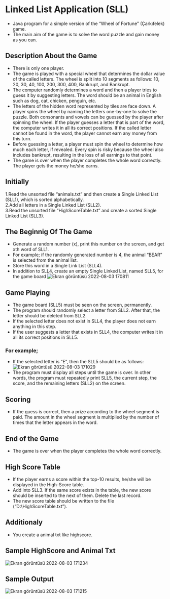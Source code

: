 # Linked List Application (SLL)
- Java program for a simple version of the “Wheel of Fortune” (Çarkıfelek) game.
- The main aim of the game is to solve the word puzzle and gain money as you can.
## Description About the Game
- There is only one player.
- The game is played with a special wheel that determines the dollar value of the called letters. The wheel is split into 10 segments as
follows: 10, 20, 30, 40, 100, 200, 300, 400, Bankrupt, and Bankrupt.
- The computer randomly determines a word and then a player tries to guess it by suggesting letters. The word should be an animal in
English such as dog, cat, chicken, penguin, etc.
- The letters of the hidden word represented by tiles are face down. A player spins the wheel by naming the letters one-by-one to
solve the puzzle. Both consonants and vowels can be guessed by the player after spinning the wheel. If the player guesses a letter
that is part of the word, the computer writes it in all its correct positions. If the called letter cannot be found in the word, the player
cannot earn any money from this turn.
- Before guessing a letter, a player must spin the wheel to determine how much each letter, if revealed. Every spin is risky because
the wheel also includes bankrupt, resulting in the loss of all earnings to that point.
- The game is over when the player completes the whole word correctly. The player gets the money he/she earns.
## Initially
1.Read the unsorted file “animals.txt” and then create a Single Linked List (SLL1), which is sorted alphabetically. <br>
2.Add all letters in a Single Linked List (SLL2). <br>
3.Read the unsorted file “HighScoreTable.txt” and create a sorted Single Linked List (SLL3).
## The Beginnig Of The Game
- Generate a random number (x), print this number on the screen, and get xth word of SLL1.
- For example; if the randomly generated number is 4, the animal “BEAR” is selected from the animal list.
- Store this word in a Single Link List (SLL4).
- In addition to SLL4, create an empty Single Linked List, named SLL5, for the game board
![Ekran görüntüsü 2022-08-03 170811](https://user-images.githubusercontent.com/109742155/182629045-6b32c1ad-87a3-4d78-8830-a17b74734160.png)
## Game Playing
- The game board (SLL5) must be seen on the screen, permanently.
- The program should randomly select a letter from SLL2. After that, the letter should be deleted from SLL2.
- If the selected letter does not exist in SLL4, the player does not earn anything in this step.
- If the user suggests a letter that exists in SLL4, the computer writes it in all its correct positions in SLL5.
### For example;
- If the selected letter is “E”, then the SLL5 should be as follows:
![Ekran görüntüsü 2022-08-03 171029](https://user-images.githubusercontent.com/109742155/182629556-346c7918-06a5-46cd-b3fc-76b6f9e965f7.png)
- The program must display all steps until the game is over. In other words, the program must repeatedly print SLL5, the current step,
the score, and the remaining letters (SLL2) on the screen.
## Scoring
- If the guess is correct, then a prize according to the wheel segment is paid. The amount in the wheel segment is multiplied by the number of times that the letter appears in the word.
## End of the Game
- The game is over when the player completes the whole word correctly.
## High Score Table
- If the player earns a score within the top-10 results, he/she will be displayed in the High-Score table.
- Add into SLL3. If the same score exists in the table, the new score should be inserted to the next of them. Delete the last record.
- The new score table should be written to the file (“D:\\HighScoreTable.txt”).
## Additionaly
- You create a animal txt like highscore.
## Sample HighScore and Animal Txt
![Ekran görüntüsü 2022-08-03 171234](https://user-images.githubusercontent.com/109742155/182630387-49812b1c-2267-4323-a211-bd353b32e3be.png)
## Sample Output
![Ekran görüntüsü 2022-08-03 171215](https://user-images.githubusercontent.com/109742155/182630448-677a953e-7476-4c7a-9584-deb7c20691ce.png)



